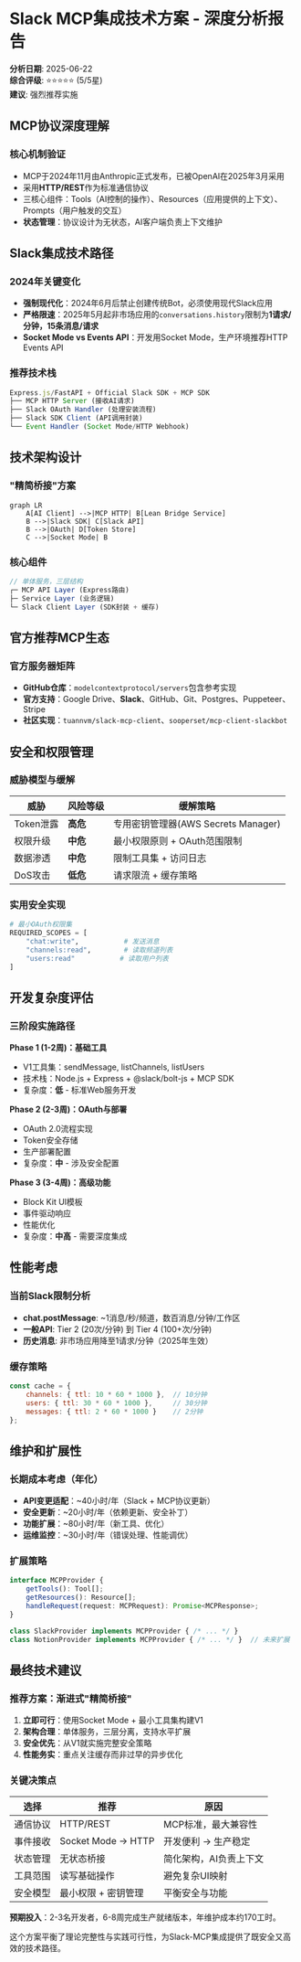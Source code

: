 # Slack MCP集成技术方案 - 深度分析报告

**分析日期**: 2025-06-22  
**综合评级**: ⭐⭐⭐⭐⭐ (5/5星)  
**建议**: 强烈推荐实施

## MCP协议深度理解

### 核心机制验证
- MCP于2024年11月由Anthropic正式发布，已被OpenAI在2025年3月采用
- 采用**HTTP/REST**作为标准通信协议
- 三核心组件：Tools（AI控制的操作）、Resources（应用提供的上下文）、Prompts（用户触发的交互）
- **状态管理**：协议设计为无状态，AI客户端负责上下文维护

## Slack集成技术路径

### 2024年关键变化
- **强制现代化**：2024年6月后禁止创建传统Bot，必须使用现代Slack应用
- **严格限速**：2025年5月起非市场应用的`conversations.history`限制为**1请求/分钟，15条消息/请求**
- **Socket Mode vs Events API**：开发用Socket Mode，生产环境推荐HTTP Events API

### 推荐技术栈
```typescript
Express.js/FastAPI + Official Slack SDK + MCP SDK
├── MCP HTTP Server (接收AI请求)
├── Slack OAuth Handler (处理安装流程)
├── Slack SDK Client (API调用封装)
└── Event Handler (Socket Mode/HTTP Webhook)
```

## 技术架构设计

### "精简桥接"方案
```mermaid
graph LR
    A[AI Client] -->|MCP HTTP| B[Lean Bridge Service]
    B -->|Slack SDK| C[Slack API]
    B -->|OAuth| D[Token Store]
    C -->|Socket Mode| B
```

### 核心组件
```javascript
// 单体服务，三层结构
┌─ MCP API Layer (Express路由)
├─ Service Layer (业务逻辑)
└─ Slack Client Layer (SDK封装 + 缓存)
```

## 官方推荐MCP生态

### 官方服务器矩阵
- **GitHub仓库**：`modelcontextprotocol/servers`包含参考实现
- **官方支持**：Google Drive、**Slack**、GitHub、Git、Postgres、Puppeteer、Stripe
- **社区实现**：`tuannvm/slack-mcp-client`、`sooperset/mcp-client-slackbot`

## 安全和权限管理

### 威胁模型与缓解
| 威胁 | 风险等级 | 缓解策略 |
|------|----------|----------|
| Token泄露 | **高危** | 专用密钥管理器(AWS Secrets Manager) |
| 权限升级 | **中危** | 最小权限原则 + OAuth范围限制 |
| 数据渗透 | **中危** | 限制工具集 + 访问日志 |
| DoS攻击 | **低危** | 请求限流 + 缓存策略 |

### 实用安全实现
```python
# 最小OAuth权限集
REQUIRED_SCOPES = [
    "chat:write",           # 发送消息
    "channels:read",        # 读取频道列表
    "users:read"           # 读取用户列表
]
```

## 开发复杂度评估

### 三阶段实施路径

**Phase 1 (1-2周)：基础工具**
- V1工具集：sendMessage, listChannels, listUsers
- 技术栈：Node.js + Express + @slack/bolt-js + MCP SDK
- 复杂度：**低** - 标准Web服务开发

**Phase 2 (2-3周)：OAuth与部署**
- OAuth 2.0流程实现
- Token安全存储
- 生产部署配置
- 复杂度：**中** - 涉及安全配置

**Phase 3 (3-4周)：高级功能**
- Block Kit UI模板
- 事件驱动响应
- 性能优化
- 复杂度：**中高** - 需要深度集成

## 性能考虑

### 当前Slack限制分析
- **chat.postMessage**: ~1消息/秒/频道，数百消息/分钟/工作区
- **一般API**: Tier 2 (20次/分钟) 到 Tier 4 (100+次/分钟)
- **历史消息**: 非市场应用降至1请求/分钟（2025年生效）

### 缓存策略
```javascript
const cache = {
    channels: { ttl: 10 * 60 * 1000 },  // 10分钟
    users: { ttl: 30 * 60 * 1000 },     // 30分钟
    messages: { ttl: 2 * 60 * 1000 }    // 2分钟
};
```

## 维护和扩展性

### 长期成本考虑（年化）
- **API变更适配**：~40小时/年（Slack + MCP协议更新）
- **安全更新**：~20小时/年（依赖更新、安全补丁）
- **功能扩展**：~80小时/年（新工具、优化）
- **运维监控**：~30小时/年（错误处理、性能调优）

### 扩展策略
```typescript
interface MCPProvider {
    getTools(): Tool[];
    getResources(): Resource[];
    handleRequest(request: MCPRequest): Promise<MCPResponse>;
}

class SlackProvider implements MCPProvider { /* ... */ }
class NotionProvider implements MCPProvider { /* ... */ }  // 未来扩展
```

## 最终技术建议

### 推荐方案：渐进式"精简桥接"
1. **立即可行**：使用Socket Mode + 最小工具集构建V1
2. **架构合理**：单体服务，三层分离，支持水平扩展
3. **安全优先**：从V1就实施完整安全策略
4. **性能务实**：重点关注缓存而非过早的异步优化

### 关键决策点
| 选择 | 推荐 | 原因 |
|------|------|------|
| 通信协议 | HTTP/REST | MCP标准，最大兼容性 |
| 事件接收 | Socket Mode → HTTP | 开发便利 → 生产稳定 |
| 状态管理 | 无状态桥接 | 简化架构，AI负责上下文 |
| 工具范围 | 读写基础操作 | 避免复杂UI映射 |
| 安全模型 | 最小权限 + 密钥管理 | 平衡安全与功能 |

**预期投入**：2-3名开发者，6-8周完成生产就绪版本，年维护成本约170工时。

这个方案平衡了理论完整性与实践可行性，为Slack-MCP集成提供了既安全又高效的技术路径。